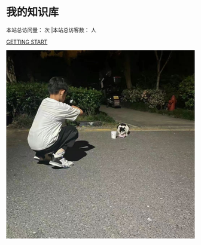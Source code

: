 # 我的知识库




<span id="busuanzi_container_site_pv" style='display:yes'>
    本站总访问量：<span id="busuanzi_value_site_pv"></span> 次
</span>
<span id="busuanzi_container_site_uv" style='display:yes'>
    |本站总访客数：<span id="busuanzi_value_site_uv"></span> 人
</span>




[GETTING START](./README.md)

![](./resources/pic/logo/jasonzhang2.jpg)